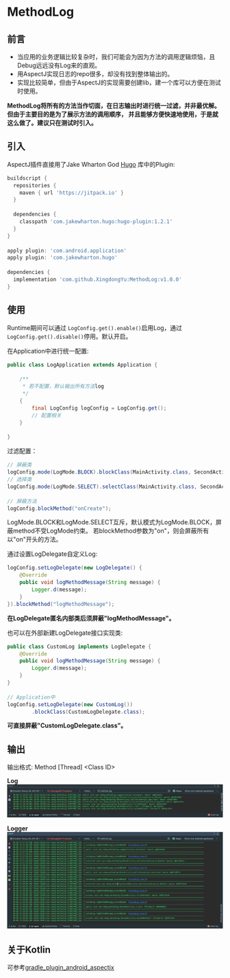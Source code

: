 MethodLog
=========

前言
---

* 当应用的业务逻辑比较复杂时，我们可能会为因为方法的调用逻辑烦恼，且Debug远远没有Log来的直观。
* 用AspectJ实现日志的repo很多，却没有找到整体输出的。
* 实现比较简单，但由于AspectJ的实现需要创建lib，建一个库可以方便在测试时使用。

**MethodLog将所有的方法当作切面，在日志输出时进行统一过滤，并非最优解。但由于主要目的是为了展示方法的调用顺序，
并且能够方便快速地使用，于是就这么做了。建议只在测试时引入。**

引入
---

AspectJ插件直接用了Jake Wharton God [Hugo](https://github.com/JakeWharton/hugo) 库中的Plugin:

```groovy
buildscript {
  repositories {
    maven { url 'https://jitpack.io' }
  }

  dependencies {
    classpath 'com.jakewharton.hugo:hugo-plugin:1.2.1'
  }
}

apply plugin: 'com.android.application'
apply plugin: 'com.jakewharton.hugo'

dependencies {
  implementation 'com.github.XingdongYu:MethodLog:v1.0.0'
}
```
使用
---

Runtime期间可以通过 `LogConfig.get().enable()`启用Log，通过 `LogConfig.get().disable()`停用。默认开启。

在Application中进行统一配置:

```java
public class LogApplication extends Application {

    /**
     * 若不配置，默认输出所有方法log
     */
    {
        final LogConfig logConfig = LogConfig.get();
        // 配置相关
    }

}
```

过滤配置：

```java
// 屏蔽类
logConfig.mode(LogMode.BLOCK).blockClass(MainActivity.class, SecondActivity.class);
// 选择类
logConfig.mode(LogMode.SELECT).selectClass(MainActivity.class, SecondActivity.class);

// 屏蔽方法
logConfig.blockMethod("onCreate");
```
LogMode.BLOCK和LogMode.SELECT互斥，默认模式为LogMode.BLOCK，屏蔽method不受LogMode约束。
若blockMethod参数为"on"，则会屏蔽所有以"on"开头的方法。

通过设置LogDelegate自定义Log:

```java
logConfig.setLogDelegate(new LogDelegate() {
    @Override
    public void logMethodMessage(String message) {
        Logger.d(message);
    }
}).blockMethod("logMethodMessage");
```
**在LogDelegate匿名内部类后须屏蔽"logMethodMessage"。**

也可以在外部新建LogDelegate接口实现类:

```java
public class CustomLog implements LogDelegate {
    @Override
    public void logMethodMessage(String message) {
        Logger.d(message);
    }
}

// Application中
logConfig.setLogDelegate(new CustomLog())
        .blockClass(CustomLogDelegate.class);
```
**可直接屏蔽"CustomLogDelegate.class"。**

输出
----

输出格式: Method \[Thread\] \<Class ID\>

**Log**
![image](https://github.com/XingdongYu/MethodLog/blob/master/art/log.png)

**Logger**
![image](https://github.com/XingdongYu/MethodLog/blob/master/art/logger.png)

关于Kotlin
--------
可参考[gradle_plugin_android_aspectjx](https://github.com/HujiangTechnology/gradle_plugin_android_aspectjx)
